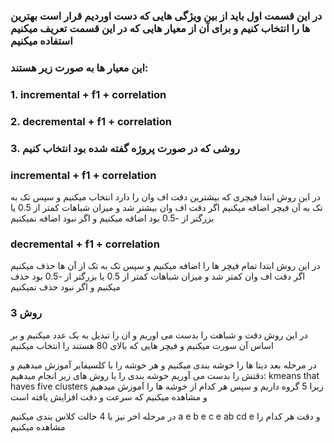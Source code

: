 ### در این قسمت اول باید از بین ویژگی هایی که دست اوردیم قرار است بهترین ها را انتخاب کنیم و برای آن از معیار هایی که در این قسمت تعریف میکنیم استفاده میکنیم
### این معیار ها به صورت زیر هستند:
### 1. incremental + f1 + correlation
### 2. decremental + f1 + correlation
### 3. روشی که در صورت پروژه گفته شده بود انتخاب کنیم

### incremental + f1 + correlation
<p>
در این روش ابتدا فیچری که بیشترین دقت اف وان را دارد انتخاب میکنیم و سپس تک به تک به آن فیچر
اضافه میکنیم اگر دقت اف وان بیشتر شد و میزان شباهات کمتر از 0.5 یا بزرگتر از -0.5 بود اضافه میکنیم و اگر نبود اضافه نمیکنیم
</p>

### decremental + f1 + correlation
<p>
در این روش ابتدا تمام فیچر ها را اضافه میکنیم و سپس تک به تک از آن ها حذف میکنیم اگر دقت اف وان کمتر شد و میزان شباهات کمتر از 0.5 یا بزرگتر از -0.5 بود حذف میکنیم و اگر نبود حذف نمیکنیم
</p>

### روش 3
<p>
    در این روش دقت و شباهت را بدست می اوریم و ان را تبدیل به یک عدد میکنیم و بر اساس آن سورت میکنیم و فیچر هایی که بالای 80 هستند را انتخاب میکنیم 
</p>


در مرحله بعد دیتا ها را خوشه بندی میکنیم و هر خوشه را با کلسیفایر آموزش میدهیم و دقتش را بدست می آوریم خوشه بندی را با روش های زیر انجام میدهیم:
kmeans that haves five clusters
زیرا 5 گروه داریم و سپس هر کدام از خوشه ها را آموزش میدهیم و مشاهده میکنیم که سرعت و دقت افزایش یافته است 

در مرحله اخر نیز با 4 حالت کلاس بندی میکنیم 
a e
b e
c e
ab cd e
و دقت هر کدام را مشاهده میکنیم